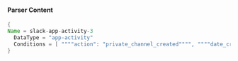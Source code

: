 #### Parser Content
```Java
{
Name = slack-app-activity-3
  DataType = "app-activity"
  Conditions = [ """"action": "private_channel_created"""", """"date_create":""" ]
}
```
